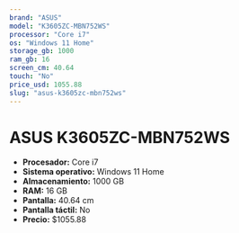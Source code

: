 ```yaml
---
brand: "ASUS"
model: "K3605ZC-MBN752WS"
processor: "Core i7"
os: "Windows 11 Home"
storage_gb: 1000
ram_gb: 16
screen_cm: 40.64
touch: "No"
price_usd: 1055.88
slug: "asus-k3605zc-mbn752ws"
---
```


# ASUS K3605ZC-MBN752WS

- **Procesador:** Core i7
- **Sistema operativo:** Windows 11 Home
- **Almacenamiento:** 1000 GB
- **RAM:** 16 GB
- **Pantalla:** 40.64 cm
- **Pantalla táctil:** No
- **Precio:** $1055.88
